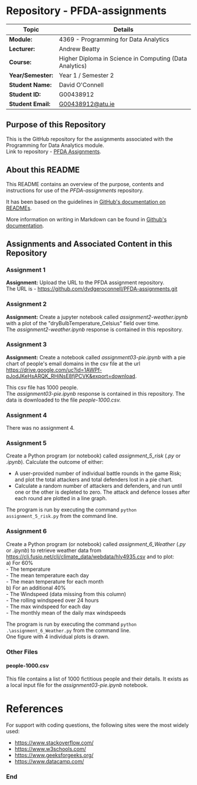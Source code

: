 
# Repository - PFDA-assignments

  
   
| Topic | Details |
|---------|-------------|
| **Module:**  | 4369 - Programming for Data Analytics  |
| **Lecturer:**  | Andrew Beatty  | 
| **Course:**  | Higher Diploma in Science in Computing (Data Analytics)  |
| **Year/Semester:**  | Year 1 / Semester 2  |
| **Student Name:**  | David O'Connell  |
| **Student ID:**  | G00438912  |
| **Student Email:**  | G00438912@atu.ie  |  

## Purpose of this Repository  
This is the GitHub repository for the assignments associated with the Programming for Data Analytics module.   
Link to repository - [PFDA Assignments](https://github.com/dvdgeroconnell/PFDA-assignments.git).
   
   ## About this README  
This README contains an overview of the purpose, contents and instructions for use of the *PFDA-assignments* repository.  
  
It has been based on the guidelines in [GitHub's documentation on READMEs](https://docs.github.com/en/repositories/managing-your-repositorys-settings-and-features/customizing-your-repository/about-readmes).  
  
More information on writing in Markdown can be found in [Github's documentation](https://docs.github.com/en/get-started/writing-on-github/getting-started-with-writing-and-formatting-on-github/basic-writing-and-formatting-syntax). 

## Assignments and Associated Content in this Repository

### Assignment 1  
**Assignment:** Upload the URL to the PFDA assignment repository.  
The URL is - https://github.com/dvdgeroconnell/PFDA-assignments.git  

### Assignment 2  
**Assignment:** Create a jupyter notebook called *assignment2-weather.ipynb* with a plot of the "dryBulbTemperature_Celsius" field over time.  
The *assignment2-weather.ipynb* response is contained in this repository.  

### Assignment 3  
**Assignment:** Create a notebook called *assignment03-pie.ipynb* with a pie chart of people's email domains in the csv file at the url https://drive.google.com/uc?id=1AWPf-pJodJKeHsARQK_RHiNsE8fjPCVK&export=download. 

This csv file has 1000 people.   
The *assignment03-pie.ipynb* response is contained in this repository. The data is downloaded to the file *people-1000.csv.* 

### Assignment 4  
There was no assignment 4.  

### Assignment 5  
Create a Python program (or notebook) called *assignment_5_risk* (*.py* or *.ipynb*). Calculate the outcome of either:
- A user-provided number of individual battle rounds in the game Risk; and plot the total attackers and total defenders lost in a pie chart.  
- Calculate a random number of attackers and defenders, and run until one or the other is depleted to zero. The attack and defence losses after each round are plotted in a line graph.  
  
The program is run by executing the command `python assignment_5_risk.py` from the command line.  

### Assignment 6
Create a Python program (or notebook) called *assignment_6_Weather* (*.py* or *.ipynb*) to retrieve weather data from https://cli.fusio.net/cli/climate_data/webdata/hly4935.csv and to plot:  
  a) For 60%  
     - The temperature  
     - The mean temperature each day  
     - The mean temperature for each month  
  b) For an additional 40%  
     - The Windspeed (data missing from this column)  
     - The rolling windspeed over 24 hours  
     - The max windspeed for each day  
     - The monthly mean of the daily max windspeeds  
   
The program is run by executing the command `python .\assignment_6_Weather.py` from the command line.  
One figure with 4 individual plots is drawn.  

### Other Files  
  
#### people-1000.csv  
This file contains a list of 1000 fictitious people and their details. It exists as a local input file for the *assignment03-pie.ipynb* notebook.


# References
For support with coding questions, the following sites were the most widely used:  
- https://www.stackoverflow.com/  
- https://www.w3schools.com/  
- https://www.geeksforgeeks.org/  
- https://www.datacamp.com/  

### End